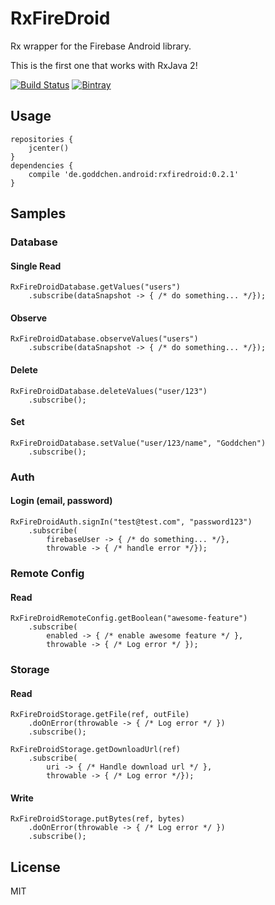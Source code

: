# RxFireDroid
Rx wrapper for the Firebase Android library. 

This is the first one that works with RxJava 2!

[![Build Status](https://travis-ci.org/Goddchen/RxFireDroid.svg?branch=master)](https://travis-ci.org/Goddchen/RxFireDroid)
[![Bintray](https://img.shields.io/bintray/v/goddchen2/RxFireDroid/RxFireDroid.svg)](https://bintray.com/goddchen2/RxFireDroid/RxFireDroid)

## Usage
    repositories {
        jcenter()
    }
    dependencies {
        compile 'de.goddchen.android:rxfiredroid:0.2.1'
    }
    
## Samples
### Database
#### Single Read
    RxFireDroidDatabase.getValues("users")
        .subscribe(dataSnapshot -> { /* do something... */});
#### Observe
    RxFireDroidDatabase.observeValues("users")
        .subscribe(dataSnapshot -> { /* do something... */});
#### Delete
    RxFireDroidDatabase.deleteValues("user/123")
        .subscribe();
#### Set
    RxFireDroidDatabase.setValue("user/123/name", "Goddchen")
        .subscribe();
### Auth
#### Login (email, password)
    RxFireDroidAuth.signIn("test@test.com", "password123")
        .subscribe(
            firebaseUser -> { /* do something... */},
            throwable -> { /* handle error */});
### Remote Config
#### Read
    RxFireDroidRemoteConfig.getBoolean("awesome-feature")
        .subscribe(
            enabled -> { /* enable awesome feature */ },
            throwable -> { /* Log error */ });
### Storage
#### Read
    RxFireDroidStorage.getFile(ref, outFile)
        .doOnError(throwable -> { /* Log error */ })
        .subscribe();

    RxFireDroidStorage.getDownloadUrl(ref)
        .subscribe(
            uri -> { /* Handle download url */ },
            throwable -> { /* Log error */});
#### Write
    RxFireDroidStorage.putBytes(ref, bytes)
        .doOnError(throwable -> { /* Log error */ })
        .subscribe();

## License
MIT
